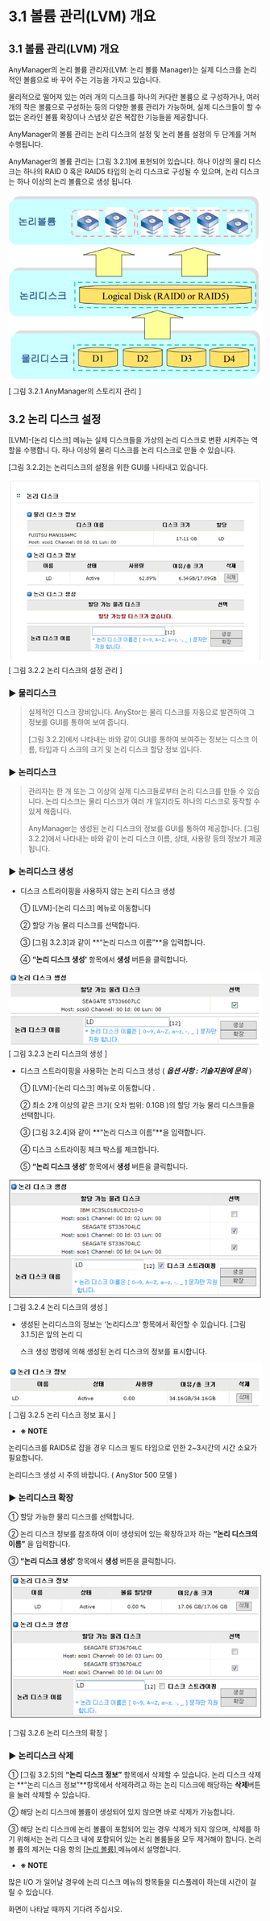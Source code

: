 # 3.1  볼륨 관리\(LVM\) 개요

## 3.1  볼륨 관리\(LVM\) 개요

AnyManager의 논리 볼륨 관리자\(LVM: 논리 볼륨 Manager\)는 실제 디스크를 논리적인 볼륨으로 바 꾸어 주는 기능을 가지고 있습니다.

물리적으로 떨어져 있는 여러 개의 디스크를 하나의 커다란 볼륨으 로 구성하거나, 여러 개의 작은 볼륨으로 구성하는 등의 다양한 볼륨 관리가 가능하며, 실제 디스크들이 할 수 없는 온라인 볼륨 확장이나 스냅샷 같은 복잡한 기능들을 제공합니다.   
  
 AnyManager의 볼륨 관리는 논리 디스크의 설정 및 논리 볼륨 설정의 두 단계를 거쳐 수행됩니다.

AnyManager의 볼륨 관리는 \[그림 3.2.1\]에 표현되어 있습니다. 하나 이상의 물리 디스크는 하나의 RAID 0 혹은 RAID5 타입의 논리 디스크로 구성될 수 있으며, 논리 디스크는 하나 이상의 논리 볼륨으로 생성 됩니다.

  
 ![storage](../.gitbook/assets/storage.png)   
 \[ 그림 3.2.1 AnyManager의 스토리지 관리 \]

## 3.2 논리 디스크 설정

\[LVM\]-\[논리 디스크\] 메뉴는 실제 디스크들을 가상의 논리 디스크로 변환 시켜주는 역할을 수행합니 다. 하나 이상의 물리 디스크를 논리 디스크로 만들 수 있습니다.  
  
 \[그림 3.2.2\]는 논리디스크의 설정을 위한 GUI를 나타내고 있습니다.

![logicaldiskgui](../.gitbook/assets/logicaldiskgui.png)   
 \[ 그림 3.2.2 논리 디스크의 설정 관리 \]

### ▶ 물리디스크

> 실제적인 디스크 장비입니다. AnyStor는 물리 디스크를 자동으로 발견하여 그 정보를 GUI를 통하여 보여 줍니다.
>
> \[그림 3.2.2\]에서 나타내는 바와 같이 GUI를 통하여 보여주는 정보는 디스크 이름, 타입과 디 스크의 크기 및 논리 디스크 할당 정보 입니다.

### ▶ 논리디스크

> 관리자는 한 개 또는 그 이상의 실제 디스크들로부터 논리 디스크를 만들 수 있습니다. 논리 디스크는 물리 디스크가 여러 개 일지라도 하나의 디스크로 동작할 수 있게 해줍니다.
>
> AnyManager는 생성된 논리 디스크의 정보를 GUI를 통하여 제공합니다. \[그림 3.2.2\]에서 나타내는 바와 같이 논리 디스크 이름, 상태, 사용량 등의 정보가 제공됩니다.

### ▶ 논리디스크 생성

* 디스크 스트라이핑을 사용하지 않는 논리 디스크 생성

  ① \[LVM\]-\[논리 디스크\] 메뉴로 이동합니다

  ② 할당 가능 물리 디스크를 선택합니다.

  ③ \[그림 3.2.3\]과 같이 **“논리 디스크 이름”**을 입력합니다.

  ④ **“논리 디스크 생성’** 항목에서 **생성** 버튼을 클릭합니다.

  
 ![logicaldiskcreate](../.gitbook/assets/logicaldiskcreate.png)   
 \[ 그림 3.2.3 논리 디스크의 생성 \]   
  


* 디스크 스트라이핑을 사용하는 논리 디스크 생성 \( _**옵션 사항 : 기술지원에 문의**_ \)

  ① \[LVM\]-\[논리 디스크\] 메뉴로 이동합니다 .

  ② 최소 2개 이상의 같은 크기\( 오차 범위: 0.1GB \)의 할당 가능 물리 디스크들을 선택합니다.

  ③ \[그림 3.2.4\]와 같이 **“논리 디스크 이름”**을 입력합니다.

  ④ 디스크 스트라이핑 체크 박스를 체크합니다.

  ⑤ **“논리 디스크 생성’** 항목에서 **생성** 버튼을 클릭합니다.

![logicaldiskcreate2](../.gitbook/assets/logicaldiskcreate2.png)   
 \[ 그림 3.2.4 논리 디스크의 생성 \]

* 생성된 논리디스크의 정보는 ‘논리디스크’ 항목에서 확인할 수 있습니다. \[그림3.1.5\]은 앞의 논리 디

  스크 생성 명령에 의해 생성된 논리 디스크의 정보를 표시합니다.

![logicaldiskinfo](../.gitbook/assets/logicaldiskinfo.png)   
 \[ 그림 3.2.5 논리 디스크 정보 표시 \]

*  **※ NOTE** 

  논리디스크를 RAID5로 잡을 경우 디스크 빌드 타임으로 인한 2~3시간의 시간 소요가 필요합니다.

  논리디스크 생성 시 주의 바랍니다. \( AnyStor 500 모델 \)

### ▶ 논리디스크 확장

① 할당 가능한 물리 디스크를 선택합니다.

② 논리 디스크 정보를 참조하여 이미 생성되어 있는 확장하고자 하는 **“논리 디스크의 이름”** 을 입력합니다.

③ **“논리 디스크 생성’** 항목에서 **생성** 버튼을 클릭합니다.

![logicaldiskextend](../.gitbook/assets/logicaldiskextend.png)   
  
\[ 그림 3.2.6 논리 디스크의 확장 \]

### ▶ 논리디스크 삭제

① \[그림 3.2.5\]의 **“논리 디스크 정보”** 항목에서 삭제할 수 있습니다. 논리 디스크 삭제는 **“논리 디스크 정보”**항목에서 삭제하려고 하는 논리 디스크에 해당하는 **삭제**버튼을 눌러 삭제할 수 있습니다.

② 해당 논리 디스크에 볼륨이 생성되어 있지 않으면 바로 삭제가 가능합니다.

③ 해당 논리 디스크에 논리 볼륨이 포함되어 있는 경우 삭제가 되지 않으며, 삭제를 하기 위해서는 논리 디스크 내에 포함되어 있는 논리 볼륨들을 모두 제거해야 합니다. 논리 볼 륨의 제거는 다음 항의 [\[논리 볼륨\] ](logicaldisk.md#52-논리-볼륨-설정)메뉴에서 설명합니다.

*  **※ NOTE** 

  많은 I/O 가 일어날 경우에 논리 디스크 메뉴의 항목들을 디스플레이 하는데 시간이 걸릴 수 있습니다.

  화면이 나타날 때까지 기다려 주십시오.

